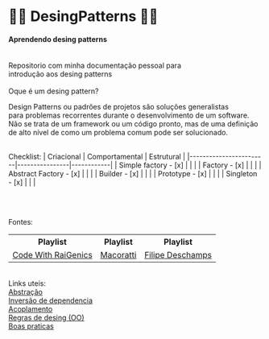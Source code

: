 
#  🐱‍💻 DesingPatterns 🐱‍💻
<h4>Aprendendo desing patterns</h4><br>
Repositorio com minha documentação pessoal para<br>
introdução aos desing patterns
<br><br>
Oque é um desing pattern?

Design Patterns ou padrões de projetos são soluções generalistas<br> 
para problemas recorrentes durante o desenvolvimento de um software.<br> 
Não se trata de um framework ou um código pronto, mas de uma definição<br> 
de alto nível de como um problema comum pode ser solucionado.
<br><br>

Checklist:
| Criacional             | Comportamental | Estrutural |
|------------------------|----------------|------------|
| Simple factory - [x]   |                |            |
| Factory - [x]          |                |            |
| Abstract Factory - [x] |                |            |
| Builder - [x]          |                |            |
| Prototype - [x]        |                |            |
| Singleton - [x]        |                |            |

<br><br>

Fontes:
<table>
  <tr>
    <th>Playlist</th>
    <th>Playlist</th>
    <th>Playlist</th>
  </tr>
  <tr>
    <td><a href="https://www.youtube.com/playlist?list=PLJ4k1IC8GhW1L7fOWe238fetknEfBmG1I">Code With RaiGenics</></td>
    <td><a href="https://www.youtube.com/watch?v=CDZniFqC4cI&list=PL_xlJum5pRdD_TEiWf9jK4Ozzg8VJyDSe&index=5">Macoratti<a/></td>
    <td><a href="https://www.youtube.com/watch?v=0sTfIZvjYJk&list=PLMdYygf53DP5SVQQrkKCVWDS0TwYLVitL">Filipe Deschamps<a/></td>
  </tr>
</table>
<br>
Links uteis:<br>
<a href="https://pt.wikipedia.org/wiki/Abstração">Abstração</a><br>
<a href="https://campuscode.com.br/conteudos/s-o-l-i-d-principio-de-inversao-de-dependencia">Inversão de dependencia</a><br>
<a href="https://pt.wikipedia.org/wiki/Acoplamento_(programação_de_computadores)">Acoplamento</a><br>
<a href="http://www.dsc.ufcg.edu.br/~jacques/cursos/p2/html/oo/design.htm">Regras de desing (OO)</a><br>
<a href="https://docplayer.com.br/48904258-Boas-praticas-com-orientacao-a-objetos-paulo-silveira.html">Boas praticas</a><br>
